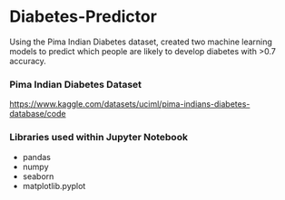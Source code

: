 # Diabetes-Predictor
Using the Pima Indian Diabetes dataset, created two machine learning models to predict which people are likely to develop diabetes with >0.7 accuracy.

### Pima Indian Diabetes Dataset
https://www.kaggle.com/datasets/uciml/pima-indians-diabetes-database/code

### Libraries used within Jupyter Notebook
- pandas
- numpy
- seaborn
- matplotlib.pyplot
